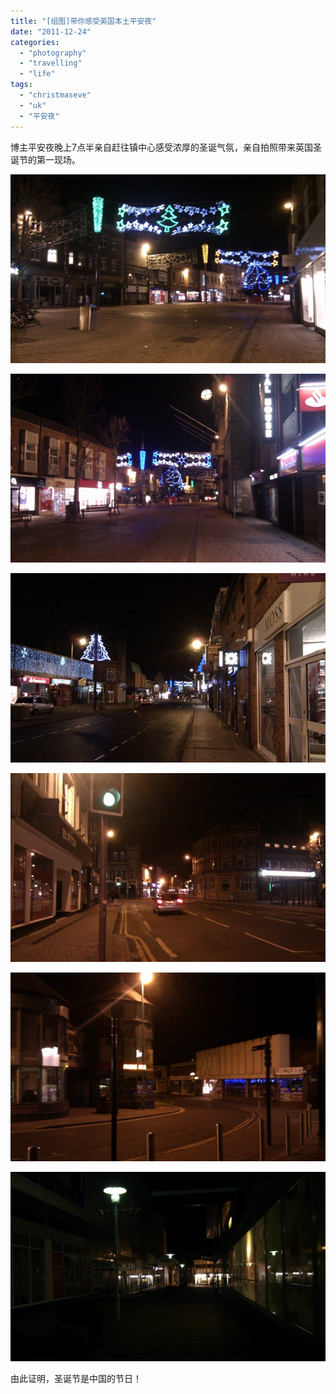 ```yaml
---
title: "[组图]带你感受英国本土平安夜"
date: "2011-12-24"
categories: 
  - "photography"
  - "travelling"
  - "life"
tags: 
  - "christmaseve"
  - "uk"
  - "平安夜"
---
```


博主平安夜晚上7点半亲自赶往镇中心感受浓厚的圣诞气氛，亲自拍照带来英国圣诞节的第一现场。

![IMG_20111224_195021](images/IMG_20111224_195021.jpg "IMG_20111224_195021")

![IMG_20111224_194125](images/IMG_20111224_194125.jpg "IMG_20111224_194125")

![IMG_20111224_194004](images/IMG_20111224_194004.jpg "IMG_20111224_194004")

![IMG_20111224_195000](images/IMG_20111224_195000.jpg "IMG_20111224_195000")

![IMG_20111224_194807](images/IMG_20111224_194807.jpg "IMG_20111224_194807")

![IMG_20111224_194709](images/IMG_20111224_194709.jpg "IMG_20111224_194709")

由此证明，圣诞节是中国的节日！
